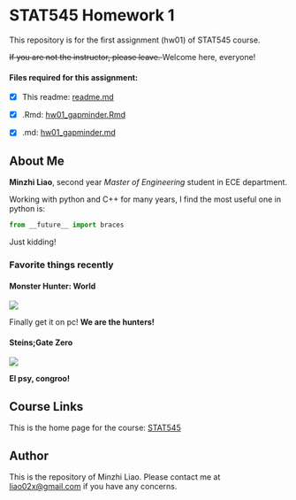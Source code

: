 # STAT545 Homework 1
This repository is for the first assignment (hw01) of STAT545 course.

<del>If you are not the instructor, please leave. </del>Welcome here, everyone!
#### Files required for this assignment:
- [x] This readme: [readme.md](https://github.com/STAT545-UBC-students/hw01-liao02x/blob/master/README.md)
- [x] .Rmd: [hw01_gapminder.Rmd](https://github.com/STAT545-UBC-students/hw01-liao02x/blob/master/hw01_gapminder.Rmd)
- [x] .md: [hw01_gapminder.md](https://github.com/STAT545-UBC-students/hw01-liao02x/blob/master/hw01_gapminder.md)


## About Me
**Minzhi Liao**, second year *Master of Engineering* student in ECE department.

Working with python and C++ for many years, I find the most useful one in python is:
```python
from __future__ import braces
```
Just kidding!


### Favorite things recently

#### Monster Hunter: World
![](https://compass-ssl.microsoft.com/assets/7d/df/7ddf36fd-d09b-467d-aac6-1f5b491d3b7f.jpg?n=Monster-Hunter-World_GLP-Page-Hero-1084_1920x600.jpg)

Finally get it on pc!
**We are the hunters!**

#### Steins;Gate Zero
![](https://cdnx.natalie.mu/media/news/comic/2018/0316/steinsgate0_visual_fixw_640_hq.jpg)

**El psy, congroo!**

## Course Links
This is the home page for the course: [STAT545](http://stat545.com/Classroom/)

## Author
This is the repository of Minzhi Liao.
Please contact me at [liao02x@gmail.com](mailto://liao02x@gmail.com) if you have any concerns.

